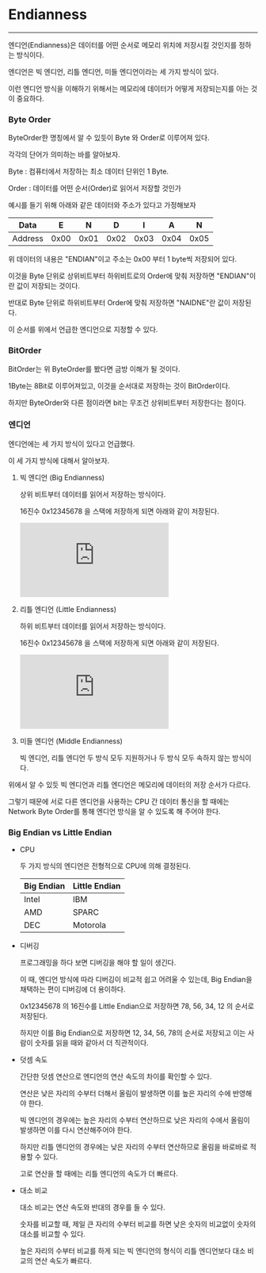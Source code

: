 # Endianness

---

엔디언(Endianness)은 데이터를 어떤 순서로 메모리 위치에 저장시킬 것인지를 정하는 방식이다.

엔디언은 빅 엔디언, 리틀 엔디언, 미들 엔디언이라는 세 가지 방식이 있다.

이런 엔디언 방식을 이해하기 위해서는 메모리에 데이터가 어떻게 저장되는지를 아는 것이 중요하다.



### Byte Order

ByteOrder한 명칭에서 알 수 있듯이 Byte 와 Order로 이루어져 있다.

각각의 단어가 의미하는 바를 알아보자.

Byte : 컴퓨터에서 저장하는 최소 데이터 단위인 1 Byte.

Order : 데이터를 어떤 순서(Order)로 읽어서 저장할 것인가

예시를 들기 위해 아래와 같은 데이터와 주소가 있다고 가정해보자

| Data    | E    | N    | D    | I    | A    | N    |
| ------- | ---- | ---- | ---- | ---- | ---- | ---- |
| Address | 0x00 | 0x01 | 0x02 | 0x03 | 0x04 | 0x05 |

위 데이터의 내용은 "ENDIAN"이고 주소는 0x00 부터 1 byte씩 저장되어 있다.

이것을 Byte 단위로 상위비트부터 하위비트로의 Order에 맞춰 저장하면 "ENDIAN"이란 값이 저장되는 것이다.

반대로 Byte 단위로 하위비트부터 Order에 맞춰 저장하면 "NAIDNE"란 값이 저장된다.

이 순서를 위에서 언급한 엔디언으로 지정할 수 있다.



### BitOrder

BitOrder는 위 ByteOrder를 봤다면 금방 이해가 될 것이다.

1Byte는 8Bit로 이루어져있고, 이것을 순서대로 저장하는 것이 BitOrder이다.

하지만 ByteOrder와 다른 점이라면 bit는 무조건 상위비트부터 저장한다는 점이다.



### 엔디언

엔디언에는 세 가지 방식이 있다고 언급했다.

이 세 가지 방식에 대해서 알아보자.

1. 빅 엔디언 (Big Endianness)

   상위 비트부터 데이터를 읽어서 저장하는 방식이다.

   16진수 0x12345678 을 스택에 저장하게 되면 아래와 같이 저장된다.

   ![big_endian](https://github.com/HyeonsikBae/42Seoul/blob/master/cud3d/big_endian_example.md)

2. 리틀 엔디언 (Little Endianness)

   하위 비트부터 데이터를 읽어서 저장하는 방식이다.

   16진수 0x12345678 을 스택에 저장하게 되면 아래와 같이 저장된다.

   ![little_endian](https://github.com/HyeonsikBae/42Seoul/blob/master/cud3d/little_endian_example.md)

3. 미들 엔디언 (Middle Endianness)

   빅 엔디언, 리틀 엔디언 두 방식 모두 지원하거나 두 방식 모두 속하지 않는 방식이다.

위에서 알 수 있듯 빅 엔디언과 리틀 엔디언은 메모리에 데이터의 저장 순서가 다르다.

그렇기 때문에 서로 다른 엔디언을 사용하는 CPU 간 데이터 통신을 할 때에는 Network Byte Order를 통해 엔디언 방식을 알 수 있도록 해 주어야 한다.



### Big Endian vs Little Endian

- CPU

  두 가지 방식의 엔디언은 전형적으로 CPU에 의해 결정된다.

  | Big Endian | Little Endian |
  | ---------- | ------------- |
  | Intel      | IBM           |
  | AMD        | SPARC         |
  | DEC        | Motorola      |

  

- 디버깅

  프로그래밍을 하다 보면 디버깅을 해야 할 일이 생긴다.

  이 때, 엔디언 방식에 따라 디버깅이 비교적 쉽고 어려울 수 있는데, Big Endian을 채택하는 편이 디버깅에 더 용이하다.

  0x12345678 의 16진수를 Little Endian으로 저장하면 78, 56, 34, 12 의 순서로 저장된다.

  하지만 이를 Big Endian으로 저장하면 12, 34, 56, 78의 순서로 저장되고 이는 사람이 숫자를 읽을 때와 같아서 더 직관적이다.

  

- 덧셈 속도

  간단한 덧셈 연산으로 엔디언의 연산 속도의 차이를 확인할 수 있다.

  연산은 낮은 자리의 수부터 더해서 올림이 발생하면 이를 높은 자리의 수에 반영해야 한다.

  빅 엔디언의 경우에는 높은 자리의 수부터 연산하므로 낮은 자리의 수에서 올림이 발생하면 이를 다시 연산해주어야 한다.

  하지만 리틀 엔디언의 경우에는 낮은 자리의 수부터 연산하므로 올림을 바로바로 적용할 수 있다.

  고로 연산을 할 때에는 리틀 엔디언의 속도가 더 빠르다.

  

- 대소 비교

  대소 비교는 연산 속도와 반대의 경우를 들 수 있다.

  숫자를 비교할 때, 제일 큰 자리의 수부터 비교를 하면 낮은 숫자의 비교없이 숫자의 대소를 비교할 수 있다.

  높은 자리의 수부터 비교를 하게 되는 빅 엔디언의 형식이 리틀 엔디언보다 대소 비교의 연산 속도가 빠르다.